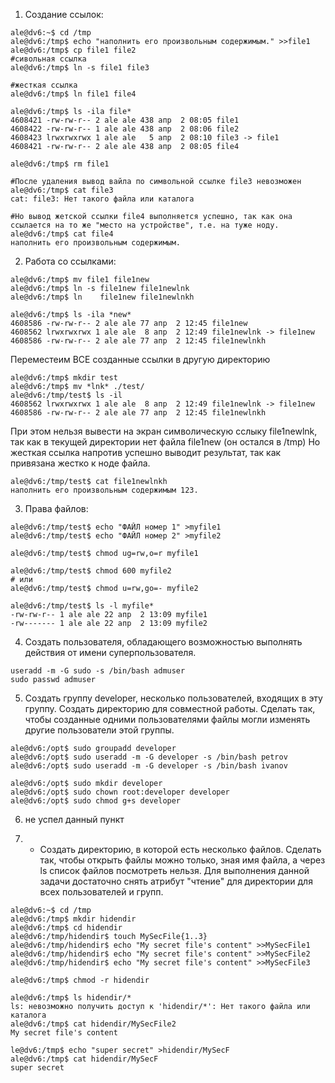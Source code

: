 1. Создание ссылок:
```
ale@dv6:~$ cd /tmp
ale@dv6:/tmp$ echo "наполнить его произвольным содержимым." >>file1
ale@dv6:/tmp$ cp file1 file2
#сивольная ссылка
ale@dv6:/tmp$ ln -s file1 file3

#жесткая ссылка
ale@dv6:/tmp$ ln file1 file4

ale@dv6:/tmp$ ls -ila file*
4608421 -rw-rw-r-- 2 ale ale 438 апр  2 08:05 file1
4608422 -rw-rw-r-- 1 ale ale 438 апр  2 08:06 file2
4608423 lrwxrwxrwx 1 ale ale   5 апр  2 08:10 file3 -> file1
4608421 -rw-rw-r-- 2 ale ale 438 апр  2 08:05 file4

ale@dv6:/tmp$ rm file1

#После удаления вывод вайла по символьной ссылке file3 невозможен
ale@dv6:/tmp$ cat file3
cat: file3: Нет такого файла или каталога

#Но вывод жетской ссылки file4 выполняется успешно, так как она ссылается на то же "место на устройстве", т.е. на туже ноду. 
ale@dv6:/tmp$ cat file4
наполнить его произвольным содержимым.
```

2. Работа со ссылками:
```
ale@dv6:/tmp$ mv file1 file1new
ale@dv6:/tmp$ ln -s file1new file1newlnk
ale@dv6:/tmp$ ln    file1new file1newlnkh

ale@dv6:/tmp$ ls -ila *new*
4608586 -rw-rw-r-- 2 ale ale 77 апр  2 12:45 file1new
4608562 lrwxrwxrwx 1 ale ale  8 апр  2 12:49 file1newlnk -> file1new
4608586 -rw-rw-r-- 2 ale ale 77 апр  2 12:45 file1newlnkh
```
Переместеим ВСЕ созданные ссылки в другую директорию
```
ale@dv6:/tmp$ mkdir test
ale@dv6:/tmp$ mv *lnk* ./test/
ale@dv6:/tmp/test$ ls -il
4608562 lrwxrwxrwx 1 ale ale  8 апр  2 12:49 file1newlnk -> file1new
4608586 -rw-rw-r-- 2 ale ale 77 апр  2 12:45 file1newlnkh
```
При этом нельзя вывести на экран символическую сслыку file1newlnk, так как в текущей директории нет файла file1new (он остался в /tmp)
Но жесткая ссылка напротив успешно выводит результат, так как привязана жестко к ноде файла.
```
ale@dv6:/tmp/test$ cat file1newlnkh
наполнить его произвольным содержимым 123.
```
3. Права файлов:
```
ale@dv6:/tmp/test$ echo "ФАЙЛ номер 1" >myfile1
ale@dv6:/tmp/test$ echo "ФАЙЛ номер 2" >myfile2

ale@dv6:/tmp/test$ chmod ug=rw,o=r myfile1

ale@dv6:/tmp/test$ chmod 600 myfile2
# или
ale@dv6:/tmp/test$ chmod u=rw,go=- myfile2

ale@dv6:/tmp/test$ ls -l myfile*
-rw-rw-r-- 1 ale ale 22 апр  2 13:09 myfile1
-rw------- 1 ale ale 22 апр  2 13:09 myfile2
```

4. Создать пользователя, обладающего возможностью выполнять действия от имени суперпользователя.
```
useradd -m -G sudo -s /bin/bash admuser
sudo passwd admuser
```
5. Создать группу developer, несколько пользователей, входящих в эту группу. Создать директорию для совместной работы. Сделать так, чтобы созданные одними пользователями файлы могли изменять другие пользователи этой группы.
```
ale@dv6:/opt$ sudo groupadd developer
ale@dv6:/opt$ sudo useradd -m -G developer -s /bin/bash petrov
ale@dv6:/opt$ sudo useradd -m -G developer -s /bin/bash ivanov

ale@dv6:/opt$ sudo mkdir developer
ale@dv6:/opt$ sudo chown root:developer developer
ale@dv6:/opt$ sudo chmod g+s developer
```
6. не успел данный пункт

7. * Создать директорию, в которой есть несколько файлов. Сделать так, чтобы открыть файлы можно только, зная имя файла, а через ls список файлов посмотреть нельзя.
Для выполнения данной задачи достаточно снять атрибут "чтение" для директории для всех пользователей и групп.
```
ale@dv6:~$ cd /tmp
ale@dv6:/tmp$ mkdir hidendir
ale@dv6:/tmp$ cd hidendir
ale@dv6:/tmp/hidendir$ touch MySecFile{1..3}
ale@dv6:/tmp/hidendir$ echo "My secret file's content" >>MySecFile1
ale@dv6:/tmp/hidendir$ echo "My secret file's content" >>MySecFile2
ale@dv6:/tmp/hidendir$ echo "My secret file's content" >>MySecFile3

ale@dv6:/tmp$ chmod -r hidendir

ale@dv6:/tmp$ ls hidendir/*
ls: невозможно получить доступ к 'hidendir/*': Нет такого файла или каталога
ale@dv6:/tmp$ cat hidendir/MySecFile2
My secret file's content

le@dv6:/tmp$ echo "super secret" >hidendir/MySecF
ale@dv6:/tmp$ cat hidendir/MySecF
super secret
```




